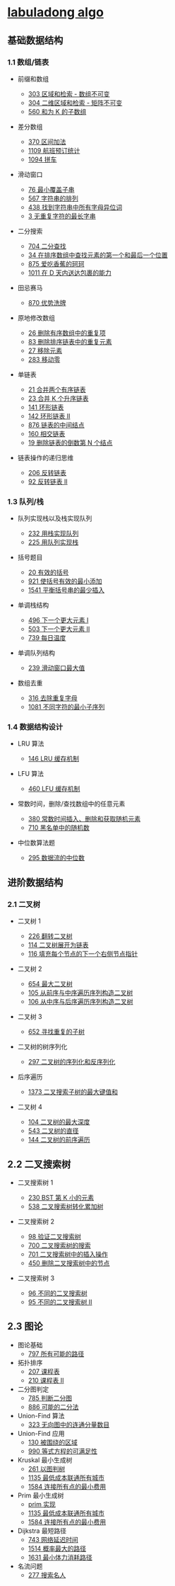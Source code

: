 # [labuladong algo](https://labuladong.gitee.io/algo/)

## 基础数据结构

### 1.1 数组/链表

- 前缀和数组

  - [303 区域和检索 - 数组不可变](https://github.com/NS7137/leetcode-golang/blob/master/303rangeSumQuery/rangesumquery.go)
  - [304 二维区域和检索 - 矩阵不可变](https://github.com/NS7137/leetcode-golang/blob/master/304rangeSumQuery2D/rangesumquery2d.go)
  - [560 和为 K 的子数组](https://github.com/NS7137/leetcode-golang/blob/master/560subarraySumEqualsK/subarraySumEqualsK.go)

- 差分数组

  - [370 区间加法](https://github.com/NS7137/leetcode-golang/blob/master/370rangeAdditon/rangeaddition.go)
  - [1109 航班预订统计](https://github.com/NS7137/leetcode-golang/blob/master/1109corporateFlightBookings/flightBookings.go)
  - [1094 拼车](https://github.com/NS7137/leetcode-golang/blob/master/1094carPooling/carPooling.go)

- 滑动窗口

  - [76 最小覆盖子串](https://github.com/NS7137/leetcode-golang/blob/master/76minWindow/minWindow.go)
  - [567 字符串的排列](https://github.com/NS7137/leetcode-golang/blob/master/567permutationInString/checkInClusion.go)
  - [438 找到字符串中所有字母异位词](https://github.com/NS7137/leetcode-golang/blob/master/438findAnagrams/findAnagrams.go)
  - [3 无重复字符的最长字串](https://github.com/NS7137/leetcode-golang/blob/master/3longestSubstringWithoutRepeatingCharacters/lengthOfLongestSubstrings.go)

- 二分搜索

  - [704 二分查找](https://github.com/NS7137/leetcode-golang/blob/master/704binarySearch/binarySearch.go)
  - [34 在排序数组中查找元素的第一个和最后一个位置](https://github.com/NS7137/leetcode-golang/blob/master/34searchRange/searchRange.go)
  - [875 爱吃香蕉的珂珂](https://github.com/NS7137/leetcode-golang/blob/master/875kokoEatingBananas/minEatingSpeed.go)
  - [1011 在 D 天内送达包裹的能力](https://github.com/NS7137/leetcode-golang/blob/master/1011shipWithinDays/shipWithinDays.go)

- 田忌赛马

  - [870 优势洗牌](https://github.com/NS7137/leetcode-golang/blob/master/870advantageShuffle/advantageCount.go)

- 原地修改数组

  - [26 删除有序数组中的重复项](https://github.com/NS7137/leetcode-golang/blob/master/26removeDuplicatesFromSortedArray/removeDuplicates.go)
  - [83 删除排序链表中的重复元素](https://github.com/NS7137/leetcode-golang/blob/master/83removeDuplicatesFromSortedList/deleteDuplicates.go)
  - [27 移除元素](https://github.com/NS7137/leetcode-golang/blob/master/27removeElement/removeElement.go)
  - [283 移动零](https://github.com/NS7137/leetcode-golang/blob/master/283moveZeroes/moveZeroes.go)

- 单链表

  - [21 合并两个有序链表](https://github.com/NS7137/leetcode-golang/tree/master/21mergeTwoSortedLists)
  - [23 合并 K 个升序链表](https://github.com/NS7137/leetcode-golang/blob/master/23mergeKSortedLists/mergeKLists.go)
  - [141 环形链表](https://github.com/NS7137/leetcode-golang/blob/master/utils/listCycle.go)
  - [142 环形链表 II](https://github.com/NS7137/leetcode-golang/blob/master/utils/listCycle.go)
  - [876 链表的中间结点](https://github.com/NS7137/leetcode-golang/blob/master/876middleoftheLinkedList/middleNode.go)
  - [160 相交链表](https://github.com/NS7137/leetcode-golang/blob/master/160intersectionOfTwoLinkedLists/getIntersectionNode.go)
  - [19 删除链表的倒数第 N 个结点](https://github.com/NS7137/leetcode-golang/blob/master/19removeNthNodeFromEndofList/removeNthFromEnd.go)

- 链表操作的递归思维

  - [206 反转链表](https://github.com/NS7137/leetcode-golang/blob/master/206reverseLinkedList/reverseList.go)
  - [92 反转链表 II](https://github.com/NS7137/leetcode-golang/blob/master/92reverseLinkedList2/reverseBetween.go)

### 1.3 队列/栈

- 队列实现栈以及栈实现队列

  - [232 用栈实现队列](https://github.com/NS7137/leetcode-golang/blob/master/232implementQueueUsingStacks/queueByStacks.go)
  - [225 用队列实现栈](https://github.com/NS7137/leetcode-golang/blob/master/225implementStackUsingQueues/stackByQueues.go)

- 括号题目

  - [20 有效的括号](https://github.com/NS7137/leetcode-golang/blob/master/20validParentheses/isValid.go)
  - [921 使括号有效的最小添加](https://github.com/NS7137/leetcode-golang/blob/master/921minimumAddtoMakeParenthesesValid/minAddToMakeValid.go)
  - [1541 平衡括号串的最少插入](https://github.com/NS7137/leetcode-golang/blob/master/1541minimumInsertionsToBalanceAParenthesesString/minInsertions.go)

- 单调栈结构

  - [496 下一个更大元素 I](https://github.com/NS7137/leetcode-golang/blob/master/496nextGreaterElement/nextGreaterElement.go)
  - [503 下一个更大元素 II](https://github.com/NS7137/leetcode-golang/blob/master/503nextGreaterElement2/nextGreaterElements.go)
  - [739 每日温度](https://github.com/NS7137/leetcode-golang/blob/master/739dailyTemperatures/dailyTemperatures.go)

- 单调队列结构

  - [239 滑动窗口最大值](https://github.com/NS7137/leetcode-golang/blob/master/239slidingWindowMaximum/maxSlidingWindow.go)

- 数组去重

  - [316 去除重复字母](https://github.com/NS7137/leetcode-golang/blob/master/316removeDuplicateLetters/removeDuplicateLetters.go)
  - [1081 不同字符的最小子序列](https://github.com/NS7137/leetcode-golang/blob/master/1081smallestSubsequenceOfDistinctCharacters/smallestSubsequence.go)

### 1.4 数据结构设计

- LRU 算法

  - [146 LRU 缓存机制](https://github.com/NS7137/leetcode-golang/blob/master/146lruCache/LRUCache.go)

- LFU 算法

  - [460 LFU 缓存机制](https://github.com/NS7137/leetcode-golang/blob/master/460lfuCache/LFUCache.go)

- 常数时间，删除/查找数组中的任意元素

  - [380 常数时间插入、删除和获取随机元素](https://github.com/NS7137/leetcode-golang/blob/master/380insertDeleteGetRandomO1/randomizedSet.go)
  - [710 黑名单中的随机数](https://github.com/NS7137/leetcode-golang/blob/master/710randomPickWithBlacklist/randomPickWithBlacklist.go)

- 中位数算法题

  - [295 数据流的中位数](https://github.com/NS7137/leetcode-golang/blob/master/295findMedianFromDataStream/medianFinder.go)

## 进阶数据结构

### 2.1 二叉树

- 二叉树 1

  - [226 翻转二叉树](https://github.com/NS7137/leetcode-golang/blob/master/226invertBinaryTree/invertTree.go)
  - [114 二叉树展开为链表](https://github.com/NS7137/leetcode-golang/blob/master/114flattenBinaryTreeToLinkedList/flatten.go)
  - [116 填充每个节点的下一个右侧节点指针](https://github.com/NS7137/leetcode-golang/blob/master/116populatingNextRightPointersInEachNode/connect.go)

- 二叉树 2

  - [654 最大二叉树](https://github.com/NS7137/leetcode-golang/blob/master/654maximumBinaryTree/constructMaximumBinaryTree.go)
  - [105 从前序与中序遍历序列构造二叉树](https://github.com/NS7137/leetcode-golang/blob/master/105constructBinaryTreeFromPreorderAndInorderTraversal/buildTree.go)
  - [106 从中序与后序遍历序列构造二叉树](https://github.com/NS7137/leetcode-golang/blob/master/106constructBinarayTreeFromInorderAndPostorderTraversal/buildTree.go)

- 二叉树 3

  - [652 寻找重复的子树](https://github.com/NS7137/leetcode-golang/blob/master/652findDuplicateSubtrees/findDuplicateSubtrees.go)

- 二叉树的树序列化

  - [297 二叉树的序列化和反序列化](https://github.com/NS7137/leetcode-golang/blob/master/297serializeAndDeserializeBinaryTree/codec.go)

- 后序遍历

  - [1373 二叉搜索子树的最大键值和](https://github.com/NS7137/leetcode-golang/blob/master/1373maximumSumBSTInBinaryTree/maxSumBST.go)

- 二叉树 4

  - [104 二叉树的最大深度](https://github.com/NS7137/leetcode-golang/blob/master/104maximunDepthOfBinaryTree/maxDepth.go)
  - [543 二叉树的直径](https://github.com/NS7137/leetcode-golang/blob/master/543diameterOfBinaryTree/diameterOfBinaryTree.go)
  - [144 二叉树的前序遍历](https://github.com/NS7137/leetcode-golang/blob/master/144binaryTreePreorderTraversl/preorderTraversal.go)

## 2.2 二叉搜索树

- 二叉搜索树 1

  - [230 BST 第 K 小的元素](https://github.com/NS7137/leetcode-golang/blob/master/230kthSmallestElementInABST/kthSmallest.go)
  - [538 二叉搜索树转化累加树](https://github.com/NS7137/leetcode-golang/blob/master/538convertBSTtoGreaterTree/convertBST.go)

- 二叉搜索树 2

  - [98 验证二叉搜索树](https://github.com/NS7137/leetcode-golang/blob/master/98validateBinarySearchTree/isValidBST.go)
  - [700 二叉搜索树的搜索](https://github.com/NS7137/leetcode-golang/blob/master/700searchInABST/searchBST.go)
  - [701 二叉搜索树中的插入操作](https://github.com/NS7137/leetcode-golang/blob/master/701insertIntoABST/insertIntoBST.go)
  - [450 删除二叉搜索树中的节点](https://github.com/NS7137/leetcode-golang/blob/master/450deleteNodeInBST/deleteNode.go)

- 二叉搜索树 3

  - [96 不同的二叉搜索树](https://github.com/NS7137/leetcode-golang/blob/master/96uniqueBSTs/numTrees.go)
  - [95 不同的二叉搜索树 II](https://github.com/NS7137/leetcode-golang/blob/master/95uniqueBSTs2/generateTrees.go)

## 2.3 图论

- 图论基础
  - [797 所有可能的路径](https://github.com/NS7137/leetcode-golang/blob/master/797allPathsFromSourceToTarget/allPathsSourceTarget.go)
- 拓扑排序
  - [207 课程表](https://github.com/NS7137/leetcode-golang/blob/master/207courseSchedule/canFinish.go)
  - [210 课程表 II](https://github.com/NS7137/leetcode-golang/blob/master/210courseScheduleII/findOrder.go)
- 二分图判定
  - [785 判断二分图](https://github.com/NS7137/leetcode-golang/blob/master/785isGraphBipartite/isBipartite.go)
  - [886 可能的二分法](https://github.com/NS7137/leetcode-golang/blob/master/886possibleBipartition/possibleBipartition.go)
- Union-Find 算法
  - [323 无向图中的连通分量数目](https://github.com/NS7137/leetcode-golang/blob/master/323numberOfConnectedComponentsInAnUndirectedGraph/unionFind.go)
- Union-Find 应用
  - [130 被围绕的区域](https://github.com/NS7137/leetcode-golang/blob/master/130surroundedRegions/solve.go)
  - [990 等式方程的可满足性](https://github.com/NS7137/leetcode-golang/blob/master/990satisfiabilityOfEqualityEquations/equationsPossible.go)
- Kruskal 最小生成树
  - [261 以图判树](https://github.com/NS7137/leetcode-golang/blob/master/261graphValidTree/validTree.go)
  - [1135 最低成本联通所有城市](https://github.com/NS7137/leetcode-golang/blob/master/1135connectingCitiesWithMinimumCost/minimunCost.go)
  - [1584 连接所有点的最小费用](https://github.com/NS7137/leetcode-golang/blob/master/1584minCostToConnectAllPoints/minCostConnectPoints.go)
- Prim 最小生成树
  - [prim 实现](https://github.com/NS7137/leetcode-golang/blob/master/utils\prim.go)
  - [1135 最低成本联通所有城市](https://github.com/NS7137/leetcode-golang/blob/master/1135connectingCitiesWithMinimumCost/minCostByPrim.go)
  - [1584 连接所有点的最小费用](https://github.com/NS7137/leetcode-golang/blob/master/1584minCostToConnectAllPoints/minCostConnectPointsByPrim.go)
- Dijkstra 最短路径
  - [743 网络延迟时间](https://github.com/NS7137/leetcode-golang/blob/master/743networkDelayTime/networkDelayTime.go)
  - [1514 概率最大的路径](https://github.com/NS7137/leetcode-golang/blob/master/1514pathWithMaximumProbability/maxProbability.go)
  - [1631 最小体力消耗路径](https://github.com/NS7137/leetcode-golang/blob/master/1631pathWithMinimumEffort/minimumEffortPath.go)
- 名流问题
  - [277 搜索名人](https://github.com/NS7137/leetcode-golang/blob/master/277findTheCelebrity/findCelebrity.go)
